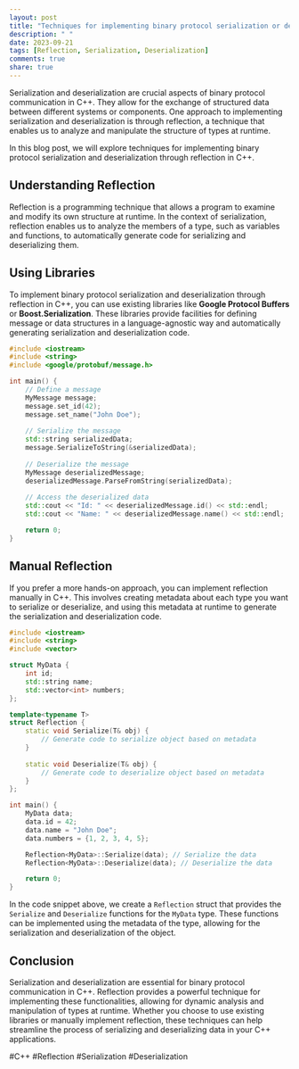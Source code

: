 ```yaml
---
layout: post
title: "Techniques for implementing binary protocol serialization or deserialization through reflection in C++."
description: " "
date: 2023-09-21
tags: [Reflection, Serialization, Deserialization]
comments: true
share: true
---
```


Serialization and deserialization are crucial aspects of binary protocol communication in C++. They allow for the exchange of structured data between different systems or components. One approach to implementing serialization and deserialization is through reflection, a technique that enables us to analyze and manipulate the structure of types at runtime.

In this blog post, we will explore techniques for implementing binary protocol serialization and deserialization through reflection in C++.

## Understanding Reflection ##

Reflection is a programming technique that allows a program to examine and modify its own structure at runtime. In the context of serialization, reflection enables us to analyze the members of a type, such as variables and functions, to automatically generate code for serializing and deserializing them.

## Using Libraries ##

To implement binary protocol serialization and deserialization through reflection in C++, you can use existing libraries like **Google Protocol Buffers** or **Boost.Serialization**. These libraries provide facilities for defining message or data structures in a language-agnostic way and automatically generating serialization and deserialization code.

```cpp
#include <iostream>
#include <string>
#include <google/protobuf/message.h>

int main() {
    // Define a message
    MyMessage message;
    message.set_id(42);
    message.set_name("John Doe");
    
    // Serialize the message
    std::string serializedData;
    message.SerializeToString(&serializedData);
    
    // Deserialize the message
    MyMessage deserializedMessage;
    deserializedMessage.ParseFromString(serializedData);
    
    // Access the deserialized data
    std::cout << "Id: " << deserializedMessage.id() << std::endl;
    std::cout << "Name: " << deserializedMessage.name() << std::endl;

    return 0;
}
```

## Manual Reflection ##

If you prefer a more hands-on approach, you can implement reflection manually in C++. This involves creating metadata about each type you want to serialize or deserialize, and using this metadata at runtime to generate the serialization and deserialization code.

```cpp
#include <iostream>
#include <string>
#include <vector>

struct MyData {
    int id;
    std::string name;
    std::vector<int> numbers;
};

template<typename T>
struct Reflection {
    static void Serialize(T& obj) {
        // Generate code to serialize object based on metadata
    }
    
    static void Deserialize(T& obj) {
        // Generate code to deserialize object based on metadata
    }
};

int main() {
    MyData data;
    data.id = 42;
    data.name = "John Doe";
    data.numbers = {1, 2, 3, 4, 5};

    Reflection<MyData>::Serialize(data); // Serialize the data
    Reflection<MyData>::Deserialize(data); // Deserialize the data

    return 0;
}
```

In the code snippet above, we create a `Reflection` struct that provides the `Serialize` and `Deserialize` functions for the `MyData` type. These functions can be implemented using the metadata of the type, allowing for the serialization and deserialization of the object.

## Conclusion ##

Serialization and deserialization are essential for binary protocol communication in C++. Reflection provides a powerful technique for implementing these functionalities, allowing for dynamic analysis and manipulation of types at runtime. Whether you choose to use existing libraries or manually implement reflection, these techniques can help streamline the process of serializing and deserializing data in your C++ applications.

#C++ #Reflection #Serialization #Deserialization